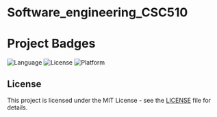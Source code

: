 # Software_engineering_CSC510


# Project Badges

![Language](https://img.shields.io/badge/language-Python-blue)
![License](https://img.shields.io/badge/license-MIT-green)
![Platform](https://img.shields.io/badge/platform-Linux-yellow)



## License

This project is licensed under the MIT License - see the [LICENSE](workspaces/LISENSE.md) file for details.
